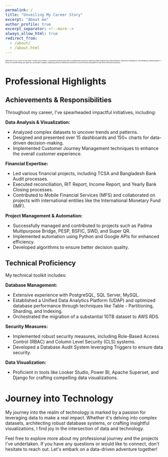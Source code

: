 ```yaml
---
permalink: /
title: "Unveiling My Career Story"
excerpt: "About me"
author_profile: true
excerpt_separator: <!--more-->
always_allow_html: true
redirect_from: 
  - /about/
  - /about.html
---
```


<p style = "font-size: 05px;">
Welcome to my corner of the web! I'm Md. Imrul Hasan, a seasoned professional with a multifaceted expertise spanning Data Engineering, Data Analytics, Business Intelligence, and Database Administration. I thrive on transforming raw data into actionable insights, employing diverse statistical methods to unveil trends and patterns that drive informed decisions.
</p>

Professional Highlights
===
Achievements & Responsibilities
---
Throughout my career, I've spearheaded impactful initiatives, including:

**Data Analysis & Visualization:**
- Analyzed complex datasets to uncover trends and patterns.
- Designed and presented over 15 dashboards and 150+ charts for data-driven decision-making.
- Implemented Customer Journey Management techniques to enhance the overall customer experience.

**Financial Expertise:**
- Led various financial projects, including TCSA and Bangladesh Bank Audit processes.
- Executed reconciliation, RIT Report, Income Report, and Yearly Bank Closing processes.
- Contributed to Mobile Financial Services (MFS) and collaborated on projects with international entities like the International Monetary Fund (IMF).

**Project Management & Automation:**
- Successfully managed and contributed to projects such as Padma Multipurpose Bridge, PESP, BSFIC, SWD, and Super QR.
- Implemented automation using Python and Google APIs for enhanced efficiency.
- Developed algorithms to ensure better decision quality.

Technical Proficiency
---
My technical toolkit includes:

**Database Management:**
- Extensive experience with PostgreSQL, SQL Server, MySQL.
- Established a Unified Data Analytics Platform (UDAP) and optimized database performance through techniques like Table - Partitioning, Sharding, and Indexing.
- Orchestrated the migration of a substantial 10TB dataset to AWS RDS.

**Security Measures:**
- Implemented robust security measures, including Role-Based Access Control (RBAC) and Column Level Security (CLS) systems.
- Developed a Database Audit System leveraging Triggers to ensure data security.

**Data Visualization:**
- Proficient in tools like Looker Studio, Power BI, Apache Superset, and Django for crafting compelling data visualizations.

Journey into Technology
===
My journey into the realm of technology is marked by a passion for leveraging data to make a real impact. Whether it's delving into complex datasets, architecting robust database systems, or crafting insightful visualizations, I find joy in the intersection of data and technology.

Feel free to explore more about my professional journey and the projects I've undertaken. If you have any questions or would like to connect, don't hesitate to reach out. Let's embark on a data-driven adventure together!



